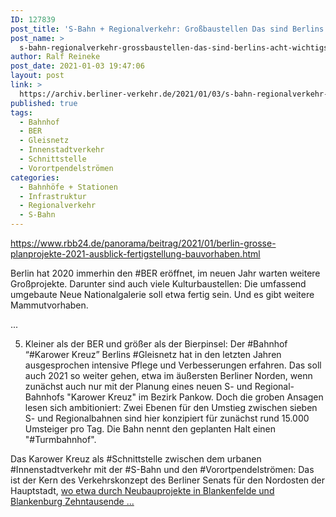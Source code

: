 ```yaml
---
ID: 127839
post_title: 'S-Bahn + Regionalverkehr: Großbaustellen Das sind Berlins acht wichtigste Mammutprojekte für 2021, aus rbb24.de'
post_name: >
  s-bahn-regionalverkehr-grossbaustellen-das-sind-berlins-acht-wichtigste-mammutprojekte-fuer-2021-aus-rbb24-de
author: Ralf Reineke
post_date: 2021-01-03 19:47:06
layout: post
link: >
  https://archiv.berliner-verkehr.de/2021/01/03/s-bahn-regionalverkehr-grossbaustellen-das-sind-berlins-acht-wichtigste-mammutprojekte-fuer-2021-aus-rbb24-de/
published: true
tags:
  - Bahnhof
  - BER
  - Gleisnetz
  - Innenstadtverkehr
  - Schnittstelle
  - Vorortpendelströmen
categories:
  - Bahnhöfe + Stationen
  - Infrastruktur
  - Regionalverkehr
  - S-Bahn
---
```

https://www.rbb24.de/panorama/beitrag/2021/01/berlin-grosse-planprojekte-2021-ausblick-fertigstellung-bauvorhaben.html

Berlin hat 2020 immerhin den #BER eröffnet, im neuen Jahr warten weitere Großprojekte. Darunter sind auch viele Kulturbaustellen: Die umfassend umgebaute Neue Nationalgalerie soll etwa fertig sein. Und es gibt weitere Mammutvorhaben.

...

5. Kleiner als der BER und größer als der Bierpinsel: Der #Bahnhof “#Karower Kreuz”
Berlins #Gleisnetz hat in den letzten Jahren ausgesprochen intensive Pflege und Verbesserungen erfahren. Das soll auch 2021 so weiter gehen, etwa im äußersten Berliner Norden, wenn zunächst auch nur mit der Planung eines neuen S- und Regional-Bahnhofs "Karower Kreuz" im Bezirk Pankow. Doch die groben Ansagen lesen sich ambitioniert: Zwei Ebenen für den Umstieg zwischen sieben S- und Regionalbahnen sind hier konzipiert für zunächst rund 15.000 Umsteiger pro Tag. Die Bahn nennt den geplanten Halt einen "#Turmbahnhof".

Das Karower Kreuz als #Schnittstelle zwischen dem urbanen #Innenstadtverkehr mit der #S-Bahn und den #Vorortpendelströmen: Das ist der Kern des Verkehrskonzept des Berliner Senats für den Nordosten der Hauptstadt, <a href="https://www.rbb24.de/panorama/beitrag/2021/01/berlin-grosse-planprojekte-2021-ausblick-fertigstellung-bauvorhaben.html">wo etwa durch Neubauprojekte in Blankenfelde und Blankenburg Zehntausende ...</a>
